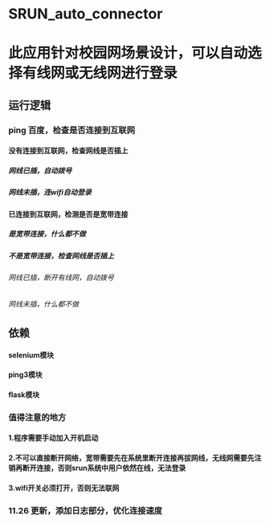 # SRUN_auto_connector
# 此应用针对校园网场景设计，可以自动选择有线网或无线网进行登录
## 运行逻辑
### ping 百度，检查是否连接到互联网
#### 没有连接到互联网，检查网线是否插上
##### 网线已插，自动拨号
##### 网线未插，连wifi自动登录
#### 已连接到互联网，检测是否是宽带连接
##### 是宽带连接，什么都不做
##### 不是宽带连接，检查网线是否插上
###### 网线已插，断开有线网，自动拨号
###### 网线未插，什么都不做

## 依赖
#### selenium模块
#### ping3模块
#### flask模块

### 值得注意的地方
#### 1.程序需要手动加入开机启动
#### 2.不可以直接断开网络，宽带需要先在系统里断开连接再拔网线，无线网需要先注销再断开连接，否则srun系统中用户依然在线，无法登录
#### 3.wifi开关必须打开，否则无法联网

### 11.26 更新，添加日志部分，优化连接速度
